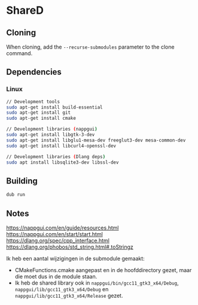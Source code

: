 # ShareD

## Cloning

When cloning, add the `--recurse-submodules` parameter to the clone command.

## Dependencies

### Linux

```bash
// Development tools
sudo apt-get install build-essential
sudo apt-get install git
sudo apt-get install cmake

// Development libraries (nappgui)
sudo apt-get install libgtk-3-dev
sudo apt-get install libglu1-mesa-dev freeglut3-dev mesa-common-dev
sudo apt-get install libcurl4-openssl-dev

// Development libraries (Dlang deps)
sudo apt install libsqlite3-dev libssl-dev
```

## Building

```bash
dub run
```

## Notes

https://nappgui.com/en/guide/resources.html
https://nappgui.com/en/start/start.html
https://dlang.org/spec/cpp_interface.html
https://dlang.org/phobos/std_string.html#.toStringz

Ik heb een aantal wijzigingen in de submodule gemaakt:

- CMakeFunctions.cmake aangepast en in de hoofddirectory gezet, maar die moet
dus in de module staan.
- Ik heb de shared library ook in `nappgui/bin/gcc11_gtk3_x64/Debug`,
`nappgui/lib/gcc11_gtk3_x64/Debug` en `nappgui/lib/gcc11_gtk3_x64/Release` gezet.
